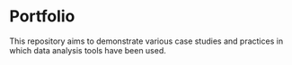 # Portfolio
This repository aims to demonstrate various case studies and practices in which data analysis tools have been used.
